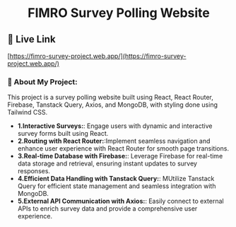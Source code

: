 <h1 align="center" id="title">FIMRO Survey Polling Website</h1>

<h2>🚀 Live Link</h2>

[https://fimro-survey-project.web.app/](https://fimro-survey-project.web.app/)

<h3>📝 About My Project:</h3>
This project is a survey polling website built using React, React Router, Firebase, Tanstack Query, Axios, and MongoDB, with styling done using Tailwind CSS.

- **1.Interactive Surveys:**: Engage users with dynamic and interactive survey forms built using React.
- **2.Routing with React Router:**:Implement seamless navigation and enhance user experience with React Router for smooth page transitions.
- **3.Real-time Database with Firebase:**: Leverage Firebase for real-time data storage and retrieval, ensuring instant updates to survey responses.
- **4.Efficient Data Handling with Tanstack Query:**: MUtilize Tanstack Query for efficient state management and seamless integration with MongoDB.
- **5.External API Communication with Axios:**: Easily connect to external APIs to enrich survey data and provide a comprehensive user experience.
